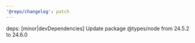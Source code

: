 ```yaml
---
'@repo/changelog': patch
---
```


deps: [minor|devDependencies] Update package @types/node from 24.5.2 to 24.6.0
